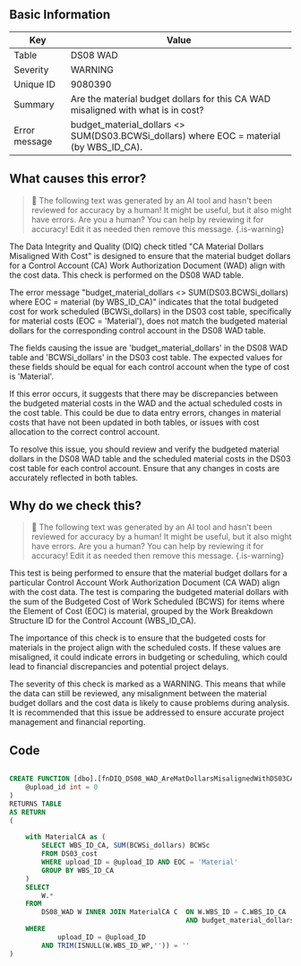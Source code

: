 ## Basic Information
| Key         | Value          |
|-------------|----------------|
| Table       | DS08 WAD |
| Severity    | WARNING |
| Unique ID   | 9080390   |
| Summary     | Are the material budget dollars for this CA WAD misaligned with what is in cost? |
| Error message | budget_material_dollars <> SUM(DS03.BCWSi_dollars) where EOC = material (by WBS_ID_CA). |

## What causes this error?

> :robot: The following text was generated by an AI tool and hasn't been reviewed for accuracy by a human! It might be useful, but it also might have errors. Are you a human? You can help by reviewing it for accuracy! Edit it as needed then remove this message.
{.is-warning}

The Data Integrity and Quality (DIQ) check titled "CA Material Dollars Misaligned With Cost" is designed to ensure that the material budget dollars for a Control Account (CA) Work Authorization Document (WAD) align with the cost data. This check is performed on the DS08 WAD table.

The error message "budget_material_dollars <> SUM(DS03.BCWSi_dollars) where EOC = material (by WBS_ID_CA)" indicates that the total budgeted cost for work scheduled (BCWSi_dollars) in the DS03 cost table, specifically for material costs (EOC = 'Material'), does not match the budgeted material dollars for the corresponding control account in the DS08 WAD table.

The fields causing the issue are 'budget_material_dollars' in the DS08 WAD table and 'BCWSi_dollars' in the DS03 cost table. The expected values for these fields should be equal for each control account when the type of cost is 'Material'. 

If this error occurs, it suggests that there may be discrepancies between the budgeted material costs in the WAD and the actual scheduled costs in the cost table. This could be due to data entry errors, changes in material costs that have not been updated in both tables, or issues with cost allocation to the correct control account. 

To resolve this issue, you should review and verify the budgeted material dollars in the DS08 WAD table and the scheduled material costs in the DS03 cost table for each control account. Ensure that any changes in costs are accurately reflected in both tables.
## Why do we check this?

> :robot: The following text was generated by an AI tool and hasn't been reviewed for accuracy by a human! It might be useful, but it also might have errors. Are you a human? You can help by reviewing it for accuracy! Edit it as needed then remove this message.
{.is-warning}

This test is being performed to ensure that the material budget dollars for a particular Control Account Work Authorization Document (CA WAD) align with the cost data. The test is comparing the budgeted material dollars with the sum of the Budgeted Cost of Work Scheduled (BCWS) for items where the Element of Cost (EOC) is material, grouped by the Work Breakdown Structure ID for the Control Account (WBS_ID_CA).

The importance of this check is to ensure that the budgeted costs for materials in the project align with the scheduled costs. If these values are misaligned, it could indicate errors in budgeting or scheduling, which could lead to financial discrepancies and potential project delays. 

The severity of this check is marked as a WARNING. This means that while the data can still be reviewed, any misalignment between the material budget dollars and the cost data is likely to cause problems during analysis. It is recommended that this issue be addressed to ensure accurate project management and financial reporting.
## Code

```sql

CREATE FUNCTION [dbo].[fnDIQ_DS08_WAD_AreMatDollarsMisalignedWithDS03CA] (
	@upload_id int = 0
)
RETURNS TABLE
AS RETURN
(
	
	with MaterialCA as (
		SELECT WBS_ID_CA, SUM(BCWSi_dollars) BCWSc
		FROM DS03_cost
		WHERE upload_ID = @upload_ID AND EOC = 'Material'
		GROUP BY WBS_ID_CA
	)
	SELECT 
		W.*
	FROM
		DS08_WAD W INNER JOIN MaterialCA C 	ON W.WBS_ID = C.WBS_ID_CA
											AND budget_material_dollars <> C.BCWSc
	WHERE
			upload_ID = @upload_ID  
		AND TRIM(ISNULL(W.WBS_ID_WP,'')) = ''
)
```
